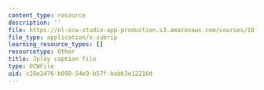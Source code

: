 ```yaml
---
content_type: resource
description: ''
file: https://ol-ocw-studio-app-production.s3.amazonaws.com/courses/18-086-mathematical-methods-for-engineers-ii-spring-2006/c28e2476b09854e9b57fbabb3e12216d_NpTzMWTYbM8.vtt
file_type: application/x-subrip
learning_resource_types: []
resourcetype: Other
title: 3play caption file
type: OCWFile
uid: c28e2476-b098-54e9-b57f-babb3e12216d
---
```

